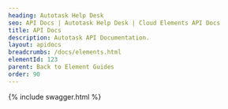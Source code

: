 ```yaml
---
heading: Autotask Help Desk
seo: API Docs | Autotask Help Desk | Cloud Elements API Docs
title: API Docs
description: Autotask API Documentation.
layout: apidocs
breadcrumbs: /docs/elements.html
elementId: 123
parent: Back to Element Guides
order: 90
---
```


{% include swagger.html %}

